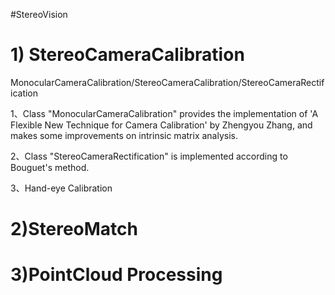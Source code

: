 #StereoVision 

# 1) StereoCameraCalibration
MonocularCameraCalibration/StereoCameraCalibration/StereoCameraRectification

1、Class "MonocularCameraCalibration" provides the implementation of 'A Flexible New Technique for Camera Calibration' by Zhengyou Zhang, and makes some improvements on intrinsic matrix analysis.

2、Class "StereoCameraRectification" is implemented according to Bouguet's method.

3、Hand-eye Calibration

# 2)StereoMatch

# 3)PointCloud Processing
